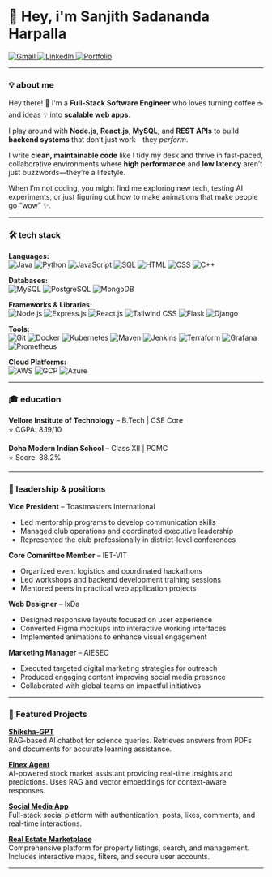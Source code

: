 # 👋 Hey, i'm **Sanjith Sadananda Harpalla**

<p align="left">
  <a href="mailto:ssharpalla2002@gmail.com" target="_blank">
    <img src="https://img.shields.io/badge/Gmail-D14836?style=for-the-badge&logo=gmail&logoColor=white" alt="Gmail"/>
  </a>
  <a href="https://www.linkedin.com/in/sanjith-sadananda-harpalla-a3769521b" target="_blank">
    <img src="https://img.shields.io/badge/LinkedIn-0077B5?style=for-the-badge&logo=linkedin&logoColor=white" alt="LinkedIn"/>
  </a>
  <a href="https://ssh02.vercel.app" target="_blank">
    <img src="https://img.shields.io/badge/Portfolio-000000?style=for-the-badge&logo=googlechrome&logoColor=white" alt="Portfolio"/>
  </a>
</p>

---

### 💡 about me

Hey there! 👋 I'm a **Full-Stack Software Engineer** who loves turning coffee ☕ and ideas 💡 into **scalable web apps**.  

I play around with **Node.js**, **React.js**, **MySQL**, and **REST APIs** to build **backend systems** that don’t just work—they *perform*.

I write **clean, maintainable code** like I tidy my desk and thrive in fast-paced, collaborative environments where **high performance** and **low latency** aren’t just buzzwords—they’re a lifestyle.  

When I’m not coding, you might find me exploring new tech, testing AI experiments, or just figuring out how to make animations that make people go “wow” ✨.

---

### 🛠 tech stack

**Languages:**  
![Java](https://img.shields.io/badge/-Java-007396?style=for-the-badge&logo=java&logoColor=white) 
![Python](https://img.shields.io/badge/-Python-3776AB?style=for-the-badge&logo=python&logoColor=white) 
![JavaScript](https://img.shields.io/badge/-JavaScript-F7DF1E?style=for-the-badge&logo=javascript&logoColor=black) 
![SQL](https://img.shields.io/badge/-SQL-00758F?style=for-the-badge&logo=mysql&logoColor=white) 
![HTML](https://img.shields.io/badge/-HTML-E34F26?style=for-the-badge&logo=html5&logoColor=white) 
![CSS](https://img.shields.io/badge/-CSS-1572B6?style=for-the-badge&logo=css3&logoColor=white) 
![C++](https://img.shields.io/badge/-C++-00599C?style=for-the-badge&logo=c%2B%2B&logoColor=white) 

**Databases:**  
![MySQL](https://img.shields.io/badge/-MySQL-00758F?style=for-the-badge&logo=mysql&logoColor=white) 
![PostgreSQL](https://img.shields.io/badge/-PostgreSQL-4169E1?style=for-the-badge&logo=postgresql&logoColor=white) 
![MongoDB](https://img.shields.io/badge/-MongoDB-47A248?style=for-the-badge&logo=mongodb&logoColor=white) 

**Frameworks & Libraries:**  
![Node.js](https://img.shields.io/badge/-Node.js-339933?style=for-the-badge&logo=nodedotjs&logoColor=white) 
![Express.js](https://img.shields.io/badge/-Express-000000?style=for-the-badge) 
![React.js](https://img.shields.io/badge/-React-61DAFB?style=for-the-badge&logo=react&logoColor=black) 
![Tailwind CSS](https://img.shields.io/badge/-TailwindCSS-38B2AC?style=for-the-badge&logo=tailwind-css&logoColor=white) 
![Flask](https://img.shields.io/badge/-Flask-000000?style=for-the-badge&logo=flask&logoColor=white) 
![Django](https://img.shields.io/badge/-Django-092E20?style=for-the-badge&logo=django&logoColor=white) 

**Tools:**  
![Git](https://img.shields.io/badge/-Git-F05032?style=for-the-badge&logo=git&logoColor=white) 
![Docker](https://img.shields.io/badge/-Docker-2496ED?style=for-the-badge&logo=docker&logoColor=white) 
![Kubernetes](https://img.shields.io/badge/-Kubernetes-326CE5?style=for-the-badge&logo=kubernetes&logoColor=white) 
![Maven](https://img.shields.io/badge/-Maven-C71A36?style=for-the-badge&logo=apachemaven&logoColor=white) 
![Jenkins](https://img.shields.io/badge/-Jenkins-D24939?style=for-the-badge&logo=jenkins&logoColor=white) 
![Terraform](https://img.shields.io/badge/-Terraform-623CE4?style=for-the-badge&logo=terraform&logoColor=white) 
![Grafana](https://img.shields.io/badge/-Grafana-F46800?style=for-the-badge&logo=grafana&logoColor=white) 
![Prometheus](https://img.shields.io/badge/-Prometheus-E6522C?style=for-the-badge&logo=prometheus&logoColor=white) 

**Cloud Platforms:**  
![AWS](https://img.shields.io/badge/-AWS-232F3E?style=for-the-badge&logo=amazonaws&logoColor=white) 
![GCP](https://img.shields.io/badge/-GCP-F0BC00?style=for-the-badge&logo=googlecloud&logoColor=white) 
![Azure](https://img.shields.io/badge/-Azure-0089D6?style=for-the-badge&logo=microsoftazure&logoColor=white)

---

### 🎓 education

**Vellore Institute of Technology** – B.Tech | CSE Core  
⭐ CGPA: 8.19/10  

**Doha Modern Indian School** – Class XII | PCMC  
⭐ Score: 88.2%  

---

### 💼 leadership & positions

**Vice President** – Toastmasters International  
- Led mentorship programs to develop communication skills  
- Managed club operations and coordinated executive leadership  
- Represented the club professionally in district-level conferences

**Core Committee Member** – IET-VIT  
- Organized event logistics and coordinated hackathons  
- Led workshops and backend development training sessions  
- Mentored peers in practical web application projects

**Web Designer** – IxDa  
- Designed responsive layouts focused on user experience  
- Converted Figma mockups into interactive working interfaces  
- Implemented animations to enhance visual engagement

**Marketing Manager** – AIESEC  
- Executed targeted digital marketing strategies for outreach  
- Produced engaging content improving social media presence  
- Collaborated with global teams on impactful initiatives

---

### 🌟 Featured Projects

**[Shiksha‑GPT](https://github.com/ssharpalla2002/Shiksha_GPT)**  
RAG-based AI chatbot for science queries. Retrieves answers from PDFs and documents for accurate learning assistance.

**[Finex Agent](https://github.com/ssharpalla2002/Finex_Agent)**  
AI-powered stock market assistant providing real-time insights and predictions. Uses RAG and vector embeddings for context-aware responses.

**[Social Media App](https://github.com/ssharpalla2002/Social_Media_App)**  
Full-stack social platform with authentication, posts, likes, comments, and real-time interactions.

**[Real Estate Marketplace](https://github.com/ssharpalla2002/Real_Estate_Marketplace)**  
Comprehensive platform for property listings, search, and management. Includes interactive maps, filters, and secure user accounts.

---
